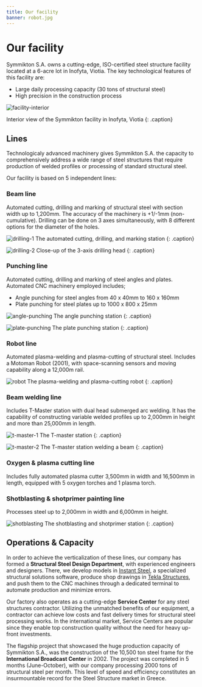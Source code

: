 ```yaml
---
title: Our facility
banner: robot.jpg
---
```


# Our facility

Symmikton S.A. owns a cutting-edge, ISO-certified steel structure facility located at a 6-acre lot in Inofyta, Viotia. The key technological features of this facility are:* Large daily processing capacity (30 tons of structural steel)* High precision in the construction process![facility-interior](facility-interior.jpg)Interior view of the Symmikton facility in Inofyta, Viotia
{: .caption}## Lines

Technologicaly advanced machinery gives Symmikton S.A. the capacity to comprehensively address a wide range of steel structures that require production of welded profiles or processing of standard structural steel.
Our facility is based on 5 independent lines:### Beam line
Automated cutting, drilling and marking of structural steel with section width up to 1,200mm. The accuracy of the machinery is +1/-1mm (non-cumulative). Drilling can be done on 3 axes simultaneously, with 8 different options for the diameter of the holes.

![drilling-1](drilling-1.jpg)
The automated cutting, drilling, and marking station
{: .caption}

![drilling-2](drilling-2.jpg)
Close-up of the 3-axis drilling head
{: .caption}### Punching lineAutomated cutting, drilling and marking of steel angles and plates. Automated CNC machinery employed includes;* Angle punching for steel angles from 40 x 40mm to 160 x 160mm * Plate punching for steel plates up to 1000 x 800 x 25mm 
![angle-punching](angle-punching.jpg)
The angle punching station
{: .caption}

![plate-punching](plate-punching.jpg)
The plate punching station
{: .caption}
### Robot lineAutomated plasma-welding and plasma-cutting of structural steel. Includes a Motoman Robot (2001), with space-scanning sensors and moving capability along a 12,000m rail.

![robot](robot.jpg)The plasma-welding and plasma-cutting robot
{: .caption}### Beam welding line
Includes T-Master station with dual head submerged arc welding. It has the capability of constructing variable welded profiles up to 2,000mm in height and more than 25,000mm in length.

![t-master-1](t-master-1.jpg)
The T-master station
{: .caption}
![t-master-2](t-master-2.jpg)
The T-master station welding a beam
{: .caption}### Oxygen & plasma cutting line
Includes fully automated plasma cutter 3,500mm in width and 16,500mm in length, equipped with 5 oxygen torches and 1 plasma torch.### Shotblasting & shotprimer painting line
Processes steel up to 2,000mm in width and 6,000mm in height.

![shotblasting](shotblasting.jpg)
The shotblasting and shotprimer station
{: .caption}## Operations & Capacity
In order to achieve the verticalization of these lines, our company has formed a **Structural Steel Design Department**, with experienced engineers and designers. There, we develop models in [Instant Steel](https://eng.ccs.gr/software/steel-structures/instant-steel/), a specialized structural solutions software, produce shop drawings in [Tekla Structures](https://www.tekla.com/us/products/tekla-structures), and push them to the CNC machines through a dedicated terminal to automate production and minimize errors.Our factory also operates as a cutting-edge **Service Center** for any steel structures contractor. Utilizing the unmatched benefits of our equipment, a contractor can achieve low costs and fast delivery times for structural steel processing works. In the international market, Service Centers are popular since they enable top construction quality without the need for heavy up-front investments.The flagship project that showcased the huge production capacity of Symmikton S.A., was the construction of the 10,500 ton steel frame for the **International Broadcast Center** in 2002. The project was completed in 5 months (June-October), with our company processing 2000 tons of structural steel per month. This level of speed and efficiency constitutes an insurmountable record for the Steel Structure market in Greece.
